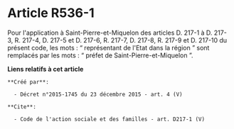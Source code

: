 # Article R536-1

Pour l'application à Saint-Pierre-et-Miquelon des articles D. 217-1 à D. 217-3, R. 217-4, D. 217-5 et D. 217-6, R. 217-7, D.
217-8, R. 217-9 et D. 217-10 du présent code, les mots : “ représentant de l'Etat dans la région ” sont remplacés par les
mots : “ préfet de Saint-Pierre-et-Miquelon ”.

**Liens relatifs à cet article**

	**Créé par**:

	  - Décret n°2015-1745 du 23 décembre 2015 - art. 4 (V)

	**Cite**:

	  - Code de l'action sociale et des familles - art. D217-1 (V)
